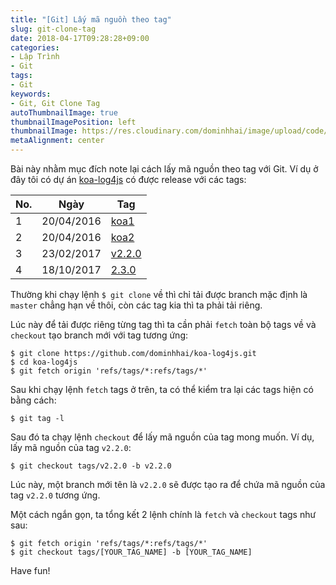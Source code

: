 ```yaml
---
title: "[Git] Lấy mã nguồn theo tag"
slug: git-clone-tag
date: 2018-04-17T09:28:28+09:00
categories:
- Lập Trình
- Git
tags:
- Git
keywords:
- Git, Git Clone Tag
autoThumbnailImage: true
thumbnailImagePosition: left
thumbnailImage: https://res.cloudinary.com/dominhhai/image/upload/code/git.png
metaAlignment: center
---
```

Bài này nhằm mục đích note lại cách lấy mã nguồn theo tag với Git. Ví dụ ở đây tôi có dự án [koa-log4js](https://github.com/dominhhai/koa-log4js/tags) có được release với các tags:
<!--more-->

| No. | Ngày | Tag |
| --- | --- | --- |
| 1 | 20/04/2016 | [koa1](https://github.com/dominhhai/koa-log4js/releases/tag/koa1) |
| 2 | 20/04/2016 | [koa2](https://github.com/dominhhai/koa-log4js/releases/tag/koa2) |
| 3 | 23/02/2017 | [v2.2.0](https://github.com/dominhhai/koa-log4js/releases/tag/v2.2.0) |
| 4 | 18/10/2017 | [2.3.0](https://github.com/dominhhai/koa-log4js/releases/tag/2.3.0) |

Thường khi chạy lệnh `$ git clone` về thì chỉ tải được branch mặc định là `master` chẳng hạn về thôi, còn các tag kia thì ta phải tải riêng.

Lúc này để tải được riêng từng tag thì ta cần phải `fetch` toàn bộ tags về và `checkout` tạo branch mới với tag tương ứng:

```
$ git clone https://github.com/dominhhai/koa-log4js.git
$ cd koa-log4js
$ git fetch origin 'refs/tags/*:refs/tags/*'
```

Sau khi chạy lệnh `fetch` tags ở trên, ta có thể kiểm tra lại các tags hiện có bằng cách:

```
$ git tag -l
```

Sau đó ta chạy lệnh `checkout` để lấy mã nguồn của tag mong muốn. Ví dụ, lấy mã nguồn của tag `v2.2.0`:

```
$ git checkout tags/v2.2.0 -b v2.2.0
```

Lúc này, một branch mới tên là `v2.2.0` sẽ được tạo ra để chứa mã nguồn của tag `v2.2.0` tương ứng.

Một cách ngắn gọn, ta tổng kết 2 lệnh chính là `fetch` và `checkout` tags như sau:

```
$ git fetch origin 'refs/tags/*:refs/tags/*'
$ git checkout tags/[YOUR_TAG_NAME] -b [YOUR_TAG_NAME]
```

Have fun!
